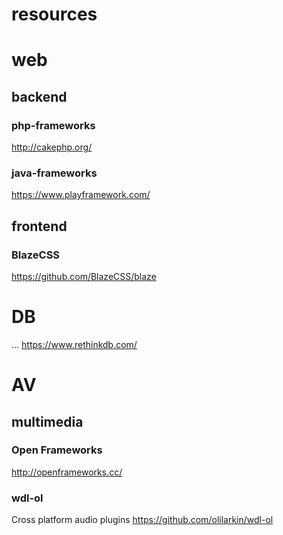 # resources

# web
## backend
### php-frameworks
http://cakephp.org/

### java-frameworks 
https://www.playframework.com/

## frontend
### BlazeCSS
https://github.com/BlazeCSS/blaze

# DB
... https://www.rethinkdb.com/ 

# AV 
## multimedia 

### Open Frameworks 
http://openframeworks.cc/

### wdl-ol
Cross platform audio plugins
https://github.com/olilarkin/wdl-ol
